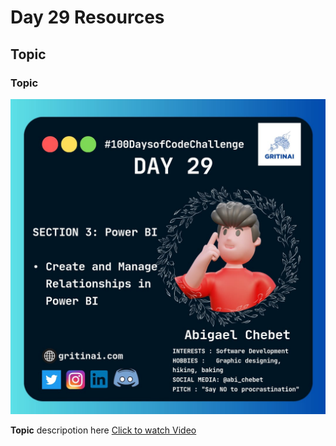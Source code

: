 # Day 29 Resources

## Topic

### Topic

![100 days of code Day 29](https://github.com/GritinAI/100daysofcode2.0/blob/main/Images/Day29.jpg)


**Topic** descripotion here
[Click to watch Video](Video_link)

